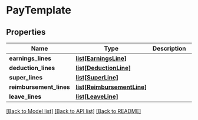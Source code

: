 # PayTemplate

## Properties
Name | Type | Description | Notes
------------ | ------------- | ------------- | -------------
**earnings_lines** | [**list[EarningsLine]**](EarningsLine.md) |  | [optional] 
**deduction_lines** | [**list[DeductionLine]**](DeductionLine.md) |  | [optional] 
**super_lines** | [**list[SuperLine]**](SuperLine.md) |  | [optional] 
**reimbursement_lines** | [**list[ReimbursementLine]**](ReimbursementLine.md) |  | [optional] 
**leave_lines** | [**list[LeaveLine]**](LeaveLine.md) |  | [optional] 

[[Back to Model list]](../README.md#documentation-for-models) [[Back to API list]](../README.md#documentation-for-api-endpoints) [[Back to README]](../README.md)


